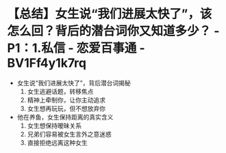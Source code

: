 # 【总结】女生说“我们进展太快了”，该怎么回？背后的潜台词你又知道多少？ - P1：1.私信 - 恋爱百事通 - BV1Ff4y1k7rq

-   女生说“我们进展太快了”，背后潜台词揭秘
    1.  女生逃避话题，转移焦点
    2.  精神上牵制你，让你主动追求
    3.  女生想再玩玩，但不想放弃你
-   他在养鱼，女生保持距离的真实含义
    1.  女生想保持暧昧关系
    2.  兄弟们容易被女生言外之意迷惑
    3.  直接拒绝远离这种女生